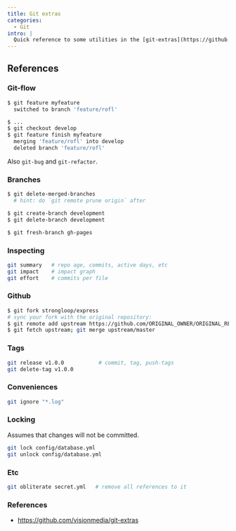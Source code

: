 ```yaml
---
title: Git extras
categories:
  - Git
intro: |
  Quick reference to some utilities in the [git-extras](https://github.com/tj/git-extras) utilities.
---
```


## References

### Git-flow

```sh
$ git feature myfeature
  switched to branch 'feature/rofl'

$ ...
$ git checkout develop
$ git feature finish myfeature
  merging 'feature/rofl' into develop
  deleted branch 'feature/rofl'
```

Also `git-bug` and `git-refactor`.

### Branches

```sh
$ git delete-merged-branches
  # hint: do `git remote prune origin` after

$ git create-branch development
$ git delete-branch development

$ git fresh-branch gh-pages
```

### Inspecting

```sh
git summary   # repo age, commits, active days, etc
git impact    # impact graph
git effort    # commits per file
```

### Github

```sh
$ git fork strongloop/express
# sync your fork with the original repository:
$ git remote add upstream https://github.com/ORIGINAL_OWNER/ORIGINAL_REPOSITORY.git
$ git fetch upstream; git merge upstream/master
```

### Tags

```sh
git release v1.0.0           # commit, tag, push-tags
git delete-tag v1.0.0
```

### Conveniences

```sh
git ignore "*.log"
```

### Locking

Assumes that changes will not be committed.

```sh
git lock config/database.yml
git unlock config/database.yml
```

### Etc

```sh
git obliterate secret.yml   # remove all references to it
```

### References

- https://github.com/visionmedia/git-extras
